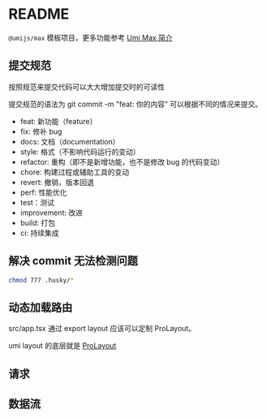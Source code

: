 # README

`@umijs/max` 模板项目，更多功能参考 [Umi Max 简介](https://umijs.org/docs/max/introduce)

## 提交规范

按照规范来提交代码可以大大增加提交时的可读性

提交规范的语法为 git commit -m "feat: 你的内容" 可以根据不同的情况来提交。

- feat: 新功能（feature）
- fix: 修补 bug
- docs: 文档（documentation）
- style: 格式（不影响代码运行的变动）
- refactor: 重构（即不是新增功能，也不是修改 bug 的代码变动）
- chore: 构建过程或辅助工具的变动
- revert: 撤销，版本回退
- perf: 性能优化
- test：测试
- improvement: 改进
- build: 打包
- ci: 持续集成

## 解决 commit 无法检测问题

```bash
chmod 777 .husky/*
```

## 动态加载路由

src/app.tsx 通过 export layout 应该可以定制 ProLayout。

umi layout 的底层就是 [ProLayout]('https://procomponents.ant.design/components/layout#menu')

## 请求

## 数据流
